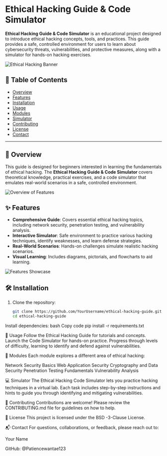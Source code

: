 # Ethical Hacking Guide & Code Simulator

**Ethical Hacking Guide & Code Simulator** is an educational project designed to introduce ethical hacking concepts, tools, and practices. This guide provides a safe, controlled environment for users to learn about cybersecurity threats, vulnerabilities, and protective measures, along with a simulator for hands-on hacking exercises.

![Ethical Hacking Banner](images/ethical_hacking_banner.png)

## 📜 Table of Contents
- [Overview](#overview)
- [Features](#features)
- [Installation](#installation)
- [Usage](#usage)
- [Modules](#modules)
- [Simulator](#simulator)
- [Contributing](#contributing)
- [License](#license)
- [Contact](#contact)

---

## 📖 Overview

This guide is designed for beginners interested in learning the fundamentals of ethical hacking. The **Ethical Hacking Guide & Code Simulator** covers theoretical knowledge, practical exercises, and a code simulator that emulates real-world scenarios in a safe, controlled environment.

![Overview of Features](images/overview_features.png)

## ✨ Features

- **Comprehensive Guide**: Covers essential ethical hacking topics, including network security, penetration testing, and vulnerability analysis.
- **Interactive Simulator**: Safe environment to practice various hacking techniques, identify weaknesses, and learn defense strategies.
- **Real-World Scenarios**: Hands-on challenges simulate realistic hacking scenarios.
- **Visual Learning**: Includes diagrams, pictorials, and flowcharts to aid learning.

![Features Showcase](images/features_showcase.png)

## 🛠️ Installation

1. Clone the repository:
   ```bash
   git clone https://github.com/YourUsername/ethical-hacking-guide.git
   cd ethical-hacking-guide
Install dependencies:
bash
Copy code
pip install -r requirements.txt

🚀 Usage
Follow the Ethical Hacking Guide for tutorials and concepts.
Launch the Code Simulator for hands-on practice.
Progress through levels of difficulty, learning to identify and defend against vulnerabilities.

🧩 Modules
Each module explores a different area of ethical hacking:

Network Security Basics
Web Application Security
Cryptography and Data Security
Penetration Testing Fundamentals
Vulnerability Analysis

💻 Simulator
The Ethical Hacking Code Simulator lets you practice hacking techniques in a virtual lab. Each task includes step-by-step instructions and hints to guide you through identifying and mitigating vulnerabilities.


🤝 Contributing
Contributions are welcome! Please review the CONTRIBUTING.md file for guidelines on how to help.

📄 License
This project is licensed under the BSD -3-Clause License.

📬 Contact
For questions, collaborations, or feedback, please reach out to:

Your Name

GitHub: @Patiencewantae123

